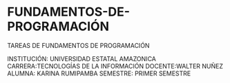 # FUNDAMENTOS-DE-PROGRAMACIÓN

TAREAS DE FUNDAMENTOS DE PROGRAMACIÓN

INSTITUCIÓN: UNIVERSIDAD ESTATAL AMAZONICA
CARRERA:TECNOLOGÍAS DE LA INFORMACIÓN
DOCENTE:WALTER NUÑEZ
ALUMNA: KARINA RUMIPAMBA
SEMESTRE: PRIMER SEMESTRE


